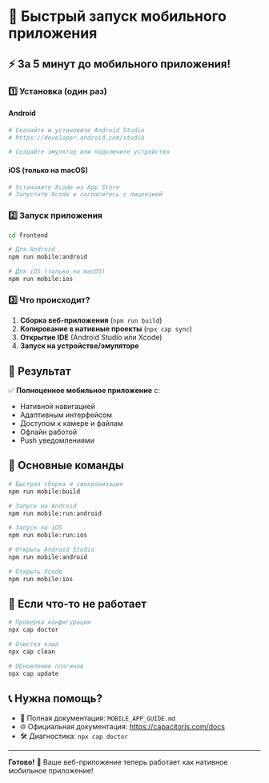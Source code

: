# 🚀 Быстрый запуск мобильного приложения

## ⚡ За 5 минут до мобильного приложения!

### 1️⃣ Установка (один раз)

#### Android
```bash
# Скачайте и установите Android Studio
# https://developer.android.com/studio

# Создайте эмулятор или подключите устройство
```

#### iOS (только на macOS)
```bash
# Установите Xcode из App Store
# Запустите Xcode и согласитесь с лицензией
```

### 2️⃣ Запуск приложения

```bash
cd frontend

# Для Android
npm run mobile:android

# Для iOS (только на macOS)
npm run mobile:ios
```

### 3️⃣ Что происходит?

1. **Сборка веб-приложения** (`npm run build`)
2. **Копирование в нативные проекты** (`npx cap sync`)
3. **Открытие IDE** (Android Studio или Xcode)
4. **Запуск на устройстве/эмуляторе**

## 📱 Результат

✅ **Полноценное мобильное приложение** с:
- Нативной навигацией
- Адаптивным интерфейсом  
- Доступом к камере и файлам
- Офлайн работой
- Push уведомлениями

## 🎯 Основные команды

```bash
# Быстрая сборка и синхронизация
npm run mobile:build

# Запуск на Android
npm run mobile:run:android

# Запуск на iOS  
npm run mobile:run:ios

# Открыть Android Studio
npm run mobile:android

# Открыть Xcode
npm run mobile:ios
```

## 🔧 Если что-то не работает

```bash
# Проверка конфигурации
npx cap doctor

# Очистка кэша
npx cap clean

# Обновление плагинов
npx cap update
```

## 📞 Нужна помощь?

- 📖 Полная документация: `MOBILE_APP_GUIDE.md`
- 🌐 Официальная документация: https://capacitorjs.com/docs
- 🛠️ Диагностика: `npx cap doctor`

---

**Готово!** 🎉 Ваше веб-приложение теперь работает как нативное мобильное приложение!